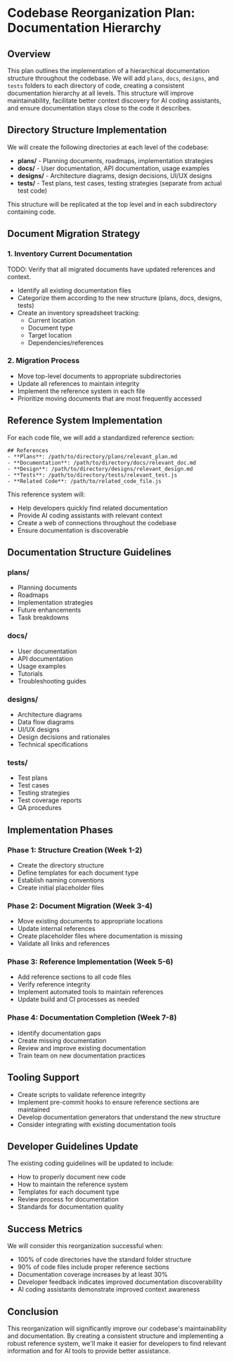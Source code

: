 # Codebase Reorganization Plan: Documentation Hierarchy

## Overview

This plan outlines the implementation of a hierarchical documentation structure throughout the codebase. We will add `plans`, `docs`, `designs`, and `tests` folders to each directory of code, creating a consistent documentation hierarchy at all levels. This structure will improve maintainability, facilitate better context discovery for AI coding assistants, and ensure documentation stays close to the code it describes.

## Directory Structure Implementation

We will create the following directories at each level of the codebase:

- **plans/** - Planning documents, roadmaps, implementation strategies
- **docs/** - User documentation, API documentation, usage examples
- **designs/** - Architecture diagrams, design decisions, UI/UX designs
- **tests/** - Test plans, test cases, testing strategies (separate from actual test code)

This structure will be replicated at the top level and in each subdirectory containing code.

## Document Migration Strategy

### 1. Inventory Current Documentation

TODO: Verify that all migrated documents have updated references and context.

- Identify all existing documentation files
- Categorize them according to the new structure (plans, docs, designs, tests)
- Create an inventory spreadsheet tracking:
  - Current location
  - Document type
  - Target location
  - Dependencies/references

### 2. Migration Process

- Move top-level documents to appropriate subdirectories
- Update all references to maintain integrity
- Implement the reference system in each file
- Prioritize moving documents that are most frequently accessed

## Reference System Implementation

For each code file, we will add a standardized reference section:

```
## References
- **Plans**: /path/to/directory/plans/relevant_plan.md
- **Documentation**: /path/to/directory/docs/relevant_doc.md
- **Design**: /path/to/directory/designs/relevant_design.md
- **Tests**: /path/to/directory/tests/relevant_test.js
- **Related Code**: /path/to/related_code_file.js
```

This reference system will:
- Help developers quickly find related documentation
- Provide AI coding assistants with relevant context
- Create a web of connections throughout the codebase
- Ensure documentation is discoverable

## Documentation Structure Guidelines

### plans/
- Planning documents
- Roadmaps
- Implementation strategies
- Future enhancements
- Task breakdowns

### docs/
- User documentation
- API documentation
- Usage examples
- Tutorials
- Troubleshooting guides

### designs/
- Architecture diagrams
- Data flow diagrams
- UI/UX designs
- Design decisions and rationales
- Technical specifications

### tests/
- Test plans
- Test cases
- Testing strategies
- Test coverage reports
- QA procedures

## Implementation Phases

### Phase 1: Structure Creation (Week 1-2)
- Create the directory structure
- Define templates for each document type
- Establish naming conventions
- Create initial placeholder files

### Phase 2: Document Migration (Week 3-4)
- Move existing documents to appropriate locations
- Update internal references
- Create placeholder files where documentation is missing
- Validate all links and references

### Phase 3: Reference Implementation (Week 5-6)
- Add reference sections to all code files
- Verify reference integrity
- Implement automated tools to maintain references
- Update build and CI processes as needed

### Phase 4: Documentation Completion (Week 7-8)
- Identify documentation gaps
- Create missing documentation
- Review and improve existing documentation
- Train team on new documentation practices

## Tooling Support

- Create scripts to validate reference integrity
- Implement pre-commit hooks to ensure reference sections are maintained
- Develop documentation generators that understand the new structure
- Consider integrating with existing documentation tools

## Developer Guidelines Update

The existing coding guidelines will be updated to include:
- How to properly document new code
- How to maintain the reference system
- Templates for each document type
- Review process for documentation
- Standards for documentation quality

## Success Metrics

We will consider this reorganization successful when:
- 100% of code directories have the standard folder structure
- 90% of code files include proper reference sections
- Documentation coverage increases by at least 30%
- Developer feedback indicates improved documentation discoverability
- AI coding assistants demonstrate improved context awareness

## Conclusion

This reorganization will significantly improve our codebase's maintainability and documentation. By creating a consistent structure and implementing a robust reference system, we'll make it easier for developers to find relevant information and for AI tools to provide better assistance.
